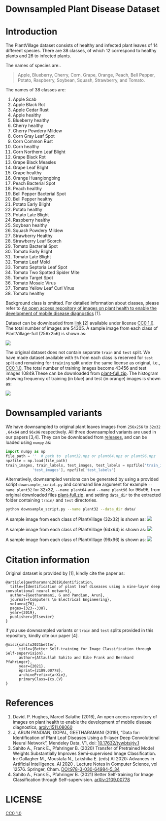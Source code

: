 # Downsampled Plant Disease Dataset

# Introduction
The PlantVillage dataset consists of healthy and
infected plant leaves of 14 different species. There are 38 classes, of which
12 correspond to healthy plants and 26 to infected plants.

The names of species  are:.
>Apple, Blueberry, Cherry, Corn, Grape, Orange, Peach, Bell Pepper, Potato, Raspberry, Soybean, Squash, Strawberry, and Tomato.

The names of 38 classes are:

1. Apple Scab
2. Apple Black Rot
3. Apple Cedar Rust
4. Apple healthy
5. Blueberry healthy
6. Cherry healthy
7. Cherry Powdery Mildew
8. Corn Gray Leaf Spot
9. Corn Common Rust
10. Corn healthy
11. Corn Northern Leaf Blight
12. Grape Black Rot
13. Grape Black Measles
14. Grape Leaf Blight
15. Grape healthy
16. Orange Huanglongbing
17. Peach Bacterial Spot
18. Peach healthy
19. Bell Pepper Bacterial Spot
20. Bell Pepper healthy
21. Potato Early Blight
22. Potato healthy
23. Potato Late Blight
24. Raspberry healthy
25. Soybean healthy
26. Squash Powdery Mildew
27. Strawberry Healthy
28. Strawberry Leaf Scorch
29. Tomato Bacterial Spot
30. Tomato Early Blight
31. Tomato Late Blight
32. Tomato Leaf Mold
33. Tomato Septoria Leaf Spot
34. Tomato Two Spotted Spider Mite
35. Tomato Target Spot
36. Tomato Mosaic Virus
37. Tomato Yellow Leaf Curl Virus
38. Tomato healthy

Background class is omitted. For detailed information about classes, please refer to [An open access repository of images on plant health to enable the development of mobile disease diagnostics](https://arxiv.org/abs/1511.08060) [1].

Dataset can be downloaded from [link](https://data.mendeley.com/datasets/tywbtsjrjv/1) [2] available under license [CC0 1.0](LICENSE). The total number of images are 54305. A sample image from each class of PlantVillage-full (256x256) is shown as:

![](imgs/plant256.png)

The original dataset does not contain separate `train` and `test` split. We have made dataset available with `5%` from
each class is reserved for `test` split and remaining for `training` split under the same license as original, i.e., 
[CC0 1.0](LICENSE). The total number of training images become
43456 and test images 10849.These can be downloaded from 
[plant-full.zip](https://github.com/attaullah/downsampled-plant-disease-dataset/releases).
The histogram showing frequency of training (in blue) and test (in orange) images is shown as:

![](imgs/plant-labels-histogram.png)


# Downsampled variants
We have downsampled to original plant leaves images from `256x256` to `32x32` , `64x64` and `96x96` respectively. 
All three downsampled variants are used in our papers [3,4]. 
They can be downloaded 
from [releases](https://github.com/attaullah/downsampled-plant-disease-dataset/releases), and can be loaded using `numpy` as:

```python
import numpy as np
file_path = ''  # path to  plant32.npz or plant64.npz or plant96.npz 
npzfile = np.load(file_path)
train_images, train_labels, test_images, test_labels = npzfile['train_images'], npzfile['train_labels'], npzfile[
            'test_images'], npzfile['test_labels']
```

Alternatively, downsampled versions can be generated by using a provided script `downsample_script.py` and 
 command line argument for  example `--name plant32` for 32x32, `--name plant64` and `--name plant96` for 96x96,
from original downloaded files [plant-full.zip](https://github.com/attaullah/downsampled-plant-disease-dataset/releases).
 and setting `data_dir` to the extracted folder containing `train/` and `test` directories.
```bash
python downsample_script.py --name plant32 --data_dir data/
```
A sample image from each class of PlantVillage (32x32) is shown as:
![](imgs/plant32.png)

A sample image from each class of PlantVillage (64x64) is shown as:
![](imgs/plant64.png)

A sample image from each class of PlantVillage (96x96) is shown as:
![](imgs/plant96.png)


# Citation information
Original dataset is provided by [1], kindly cite the paper as:
```
@article{geetharamani2019identification,
  title={Identification of plant leaf diseases using a nine-layer deep convolutional neural network},
  author={Geetharamani, G and Pandian, Arun},
  journal={Computers \& Electrical Engineering},
  volume={76},
  pages={323--338},
  year={2019},
  publisher={Elsevier}
}
```
if you use downsampled variants or `train` and `test` splits provided in this repository, kindly cite our paper [4].
```
@misc{sahito2021better,
      title={Better Self-training for Image Classification through Self-supervision}, 
      author={Attaullah Sahito and Eibe Frank and Bernhard Pfahringer},
      year={2021},
      eprint={2109.00778},
      archivePrefix={arXiv},
      primaryClass={cs.CV}
}
```

# References
1. David. P. Hughes, Marcel Salathe (2016), An open access repository of images on plant health to enable the development of mobile disease diagnostics, [arxiv:1511.08060](https://arxiv.org/abs/1511.08060)
2. J, ARUN PANDIAN; GOPAL, GEETHARAMANI (2019), “Data for: Identification of Plant Leaf Diseases Using a 9-layer Deep Convolutional Neural Network”, Mendeley Data, V1, doi: [10.17632/tywbtsjrjv.1](https://www.sciencedirect.com/science/article/abs/pii/S0045790619300023?via%3Dihub#!)
3. Sahito A., Frank E., Pfahringer B. (2020) Transfer of Pretrained Model Weights Substantially Improves Semi-supervised Image Classification. In: Gallagher M., Moustafa N., Lakshika E. (eds) AI 2020: Advances in Artificial Intelligence. AI 2020 . Lecture Notes in Computer Science, vol 12576. Springer, Cham. [DOI:978-3-030-64984-5_34](https://doi.org/10.1007/978-3-030-64984-5_34)
4. Sahito A., Frank E., Pfahringer B. (2021) Better Self-training for Image Classification through Self-supervision. 	[arXiv:2109.00778](https://arxiv.org/abs/2109.00778)
 
 # LICENSE
 [CC0 1.0](LICENSE)
